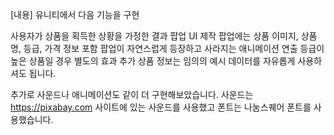 [내용]
유니티에서 다음 기능을 구현

사용자가 상품을 획득한 상황을 가정한 결과 팝업 UI 제작
팝업에는 상품 이미지, 상품명, 등급, 가격 정보 포함
팝업이 자연스럽게 등장하고 사라지는 애니메이션 연출
등급이 높은 상품일 경우 별도의 효과 추가
상품 정보는 임의의 예시 데이터를 자유롭게 사용하셔도 됩니다.

추가로 사운드나 애니메이션도 같이 더 구현해보았습니다.
사운드는 https://pixabay.com 사이트에 있는 사운드를 사용했고
폰트는 나눔스퀘어 폰트를 사용했습니다.

